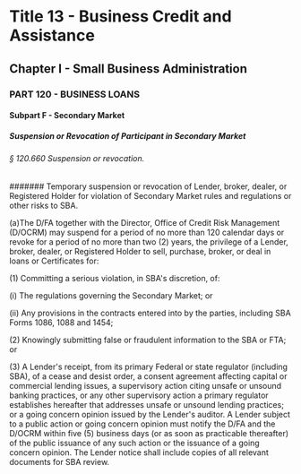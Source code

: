 
# Title 13 - Business Credit and Assistance
## Chapter I - Small Business Administration
### PART 120 - BUSINESS LOANS
#### Subpart F - Secondary Market
##### Suspension or Revocation of Participant in Secondary Market
###### § 120.660 Suspension or revocation.
####### Temporary suspension or revocation of Lender, broker, dealer, or Registered Holder for violation of Secondary Market rules and regulations or other risks to SBA.

(a)The D/FA together with the Director, Office of Credit Risk Management (D/OCRM) may suspend for a period of no more than 120 calendar days or revoke for a period of no more than two (2) years, the privilege of a Lender, broker, dealer, or Registered Holder to sell, purchase, broker, or deal in loans or Certificates for:

(1) Committing a serious violation, in SBA's discretion, of:

(i) The regulations governing the Secondary Market; or

(ii) Any provisions in the contracts entered into by the parties, including SBA Forms 1086, 1088 and 1454;

(2) Knowingly submitting false or fraudulent information to the SBA or FTA; or

(3) A Lender's receipt, from its primary Federal or state regulator (including SBA), of a cease and desist order, a consent agreement affecting capital or commercial lending issues, a supervisory action citing unsafe or unsound banking practices, or any other supervisory action a primary regulator establishes hereafter that addresses unsafe or unsound lending practices; or a going concern opinion issued by the Lender's auditor. A Lender subject to a public action or going concern opinion must notify the D/FA and the D/OCRM within five (5) business days (or as soon as practicable thereafter) of the public issuance of any such action or the issuance of a going concern opinion. The Lender notice shall include copies of all relevant documents for SBA review.
